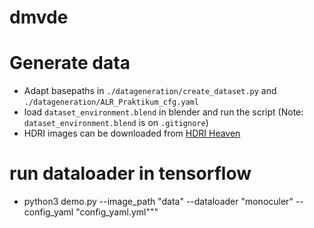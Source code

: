 # dmvde

# Generate data
- Adapt basepaths in `./datageneration/create_dataset.py` and `./datageneration/ALR_Praktikum_cfg.yaml`
- load `dataset_environment.blend` in blender and run the script (Note: `dataset_environment.blend` is on `.gitignore`)
- HDRI images can be downloaded from [HDRI Heaven](https://hdrihaven.com/)

# run dataloader in tensorflow
- python3 demo.py --image_path "data"  --dataloader "monoculer" --config_yaml "config_yaml.yml"""

